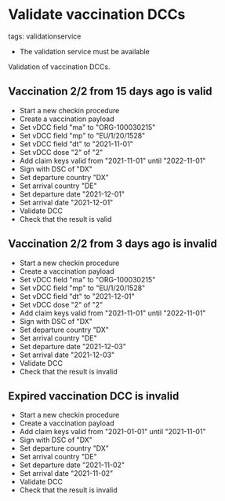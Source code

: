 # Validate vaccination DCCs

tags: validationservice

* The validation service must be available

Validation of vaccination DCCs. 

## Vaccination 2/2 from 15 days ago is valid
* Start a new checkin procedure
* Create a vaccination payload
* Set vDCC field "ma" to "ORG-100030215"
* Set vDCC field "mp" to "EU/1/20/1528"
* Set vDCC field "dt" to "2021-11-01"
* Set vDCC dose "2" of "2"
* Add claim keys valid from "2021-11-01" until "2022-11-01"
* Sign with DSC of "DX"
* Set departure country "DX"
* Set arrival country "DE"
* Set departure date "2021-12-01"
* Set arrival date "2021-12-01"
* Validate DCC
* Check that the result is valid


## Vaccination 2/2 from 3 days ago is invalid
* Start a new checkin procedure
* Create a vaccination payload
* Set vDCC field "ma" to "ORG-100030215"
* Set vDCC field "mp" to "EU/1/20/1528"
* Set vDCC field "dt" to "2021-12-01"
* Set vDCC dose "2" of "2"
* Add claim keys valid from "2021-11-01" until "2022-11-01"
* Sign with DSC of "DX"
* Set departure country "DX"
* Set arrival country "DE"
* Set departure date "2021-12-03"
* Set arrival date "2021-12-03"
* Validate DCC
* Check that the result is invalid


## Expired vaccination DCC is invalid
* Start a new checkin procedure
* Create a vaccination payload
* Add claim keys valid from "2021-01-01" until "2021-11-01"
* Sign with DSC of "DX"
* Set departure country "DX"
* Set arrival country "DE"
* Set departure date "2021-11-02"
* Set arrival date "2021-11-02"
* Validate DCC
* Check that the result is invalid


